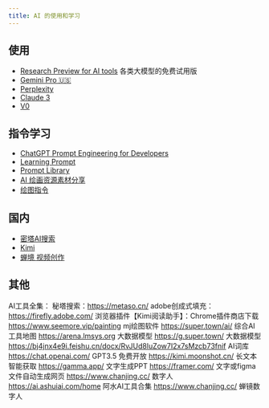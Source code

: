 ```yaml
---
title: AI 的使用和学习
---
```

## 使用
- [Research Preview for AI tools](https://arena.lmsys.org/) 各类大模型的免费试用版
- [Gemini Pro 🇺🇸](https://g.super.town/)
- [Perplexity](https://www.perplexity.ai/)
- [Claude 3](https://claude.ai)
- [V0](https://v0.dev)


## 指令学习

- [ChatGPT Prompt Engineering for Developers](https://learn.deeplearning.ai/)
- [Learning Prompt](https://learningprompt.wiki/)
- [Prompt Library](https://docs.anthropic.com/claude/page/prompts)
- [AI 绘画资源素材分享](https://bj4jnx4e9i.feishu.cn/docx/RvJUd8luZow7I2x7sMzcb73fnif)
- [绘图指令](https://publicprompts.art/)


## 国内
- [密塔AI搜索](https://metaso.cn/)
- [Kimi](https://kimi.ai)
- [蝉境 视频创作](https://www.chanjing.cc/)

## 其他

AI工具全集：
秘塔搜索：https://metaso.cn/
adobe创成式填充：https://firefly.adobe.com/
浏览器插件【Kimi阅读助手】：Chrome插件商店下载
https://www.seemore.vip/painting mj绘图软件 
https://super.town/ai/ 综合AI工具地图
https://arena.lmsys.org 大数据模型
https://g.super.town/ 大数据模型
https://bj4jnx4e9i.feishu.cn/docx/RvJUd8luZow7I2x7sMzcb73fnif  AI词库
https://chat.openai.com/ GPT3.5 免费开放
https://kimi.moonshot.cn/ 长文本智能获取
https://gamma.app/ 文字生成PPT
https://framer.com/ 文字或figma文件自动生成网页
https://www.chanjing.cc/ 数字人
https://ai.ashuiai.com/home 阿水AI工具合集
https://www.chanjing.cc/ 蝉镜数字人




